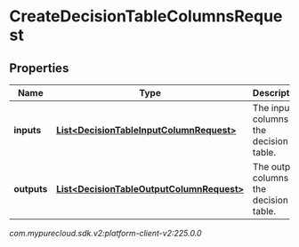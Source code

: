 # CreateDecisionTableColumnsRequest


## Properties

| Name | Type | Description | Notes |
| ------------ | ------------- | ------------- | ------------- |
| **inputs** | [**List&lt;DecisionTableInputColumnRequest&gt;**](DecisionTableInputColumnRequest) | The input columns of the decision table. |  |
| **outputs** | [**List&lt;DecisionTableOutputColumnRequest&gt;**](DecisionTableOutputColumnRequest) | The output columns of the decision table. |  |




_com.mypurecloud.sdk.v2:platform-client-v2:225.0.0_
